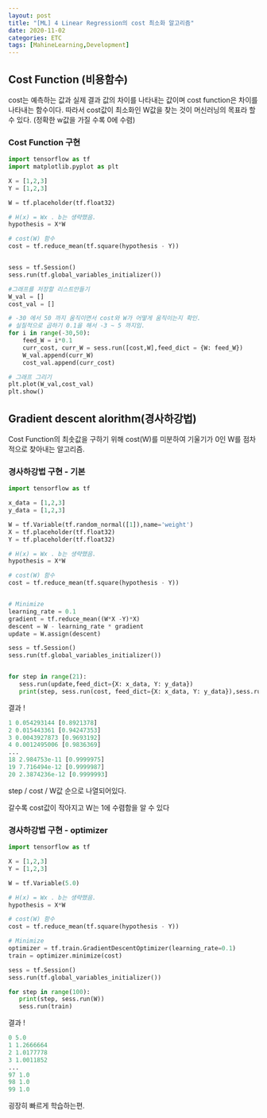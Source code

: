 ```yaml
---
layout: post
title: "[ML] 4 Linear Regression의 cost 최소화 알고리즘"
date: 2020-11-02
categories: ETC
tags: [MahineLearning,Development]
---
```


## Cost Function (비용함수)
cost는 예측하는 값과 실제 결과 값의 차이를 나타내는 값이며 cost function은 차이를 나타내는 함수이다. 따라서 cost값이 최소화인 W값을 찾는 것이 머신러닝의 목표라 할 수 있다. (정확한 w값을 가질 수록 0에 수렴)

### Cost Function 구현

```python
import tensorflow as tf
import matplotlib.pyplot as plt

X = [1,2,3]
Y = [1,2,3]

W = tf.placeholder(tf.float32)

# H(x) = Wx . b는 생략했음.
hypothesis = X*W

# cost(W) 함수
cost = tf.reduce_mean(tf.square(hypothesis - Y))


sess = tf.Session()
sess.run(tf.global_variables_initializer())

#그래프를 저장할 리스트만들기 
W_val = []
cost_val = []

# -30 에서 50 까지 움직이면서 cost와 W가 어떻게 움직이는지 확인.
# 실질적으로 곱하기 0.1을 해서 -3 ~ 5 까지임.
for i in range(-30,50):
    feed_W = i*0.1
    curr_cost, curr_W = sess.run([cost,W],feed_dict = {W: feed_W})
    W_val.append(curr_W)
    cost_val.append(curr_cost)

# 그래프 그리기
plt.plot(W_val,cost_val)
plt.show()
```


## Gradient descent alorithm(경사하강법)
Cost Function의 최솟값을 구하기 위해 cost(W)를 미분하여 기울기가 0인 W를 점차적으로 찾아내는 알고리즘.

### 경사하강법 구현 - 기본
```python
import tensorflow as tf

x_data = [1,2,3]
y_data = [1,2,3]

W = tf.Variable(tf.random_normal([1]),name='weight')
X = tf.placeholder(tf.float32)
Y = tf.placeholder(tf.float32)

# H(x) = Wx . b는 생략했음.
hypothesis = X*W

# cost(W) 함수
cost = tf.reduce_mean(tf.square(hypothesis - Y))


# Minimize 
learning_rate = 0.1
gradient = tf.reduce_mean((W*X -Y)*X)
descent = W - learning_rate * gradient
update = W.assign(descent)

sess = tf.Session()
sess.run(tf.global_variables_initializer())


for step in range(21):
   sess.run(update,feed_dict={X: x_data, Y: y_data})
   print(step, sess.run(cost, feed_dict={X: x_data, Y: y_data}),sess.run(W))
```

결과 !
```python
1 0.054293144 [0.8921378]
2 0.015443361 [0.94247353]
3 0.0043927873 [0.9693192]
4 0.0012495006 [0.9836369]
...
18 2.984753e-11 [0.9999975]
19 7.716494e-12 [0.9999987]
20 2.3874236e-12 [0.9999993]
```

step / cost / W값 순으로 나열되어있다.

갈수록 cost값이 작아지고 W는 1에 수렴함을 알 수 있다

### 경사하강법 구현 - optimizer
```python
import tensorflow as tf

X = [1,2,3]
Y = [1,2,3]

W = tf.Variable(5.0)

# H(x) = Wx . b는 생략했음.
hypothesis = X*W

# cost(W) 함수
cost = tf.reduce_mean(tf.square(hypothesis - Y))

# Minimize 
optimizer = tf.train.GradientDescentOptimizer(learning_rate=0.1)
train = optimizer.minimize(cost)

sess = tf.Session()
sess.run(tf.global_variables_initializer())

for step in range(100):
   print(step, sess.run(W))
   sess.run(train)
```

결과 !
```python
0 5.0
1 1.2666664
2 1.0177778
3 1.0011852
...
97 1.0
98 1.0
99 1.0
```
굉장히 빠르게 학습하는편.